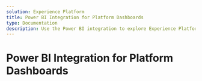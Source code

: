 ```yaml
---
solution: Experience Platform
title: Power BI Integration for Platform Dashboards
type: Documentation
description: Use the Power BI integration to explore Experience Platform dashboard data using Power BI.
---
```


# Power BI Integration for Platform Dashboards
